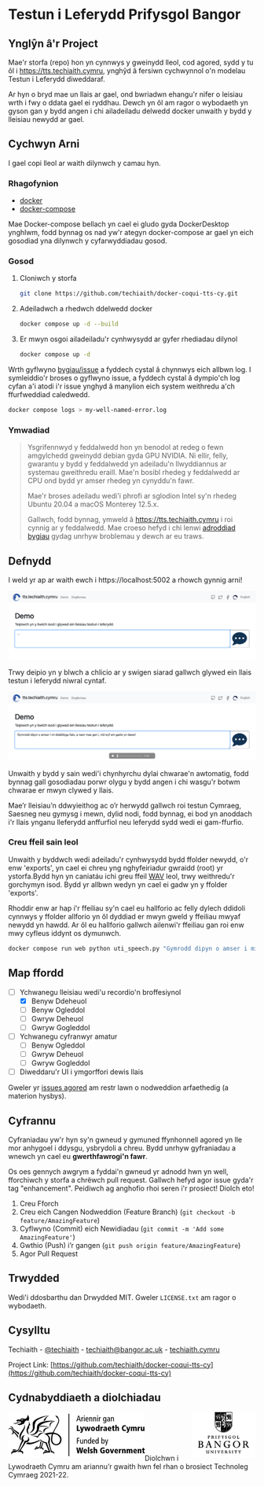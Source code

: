 # Testun i Leferydd Prifysgol Bangor

<!-- ABOUT THE PROJECT -->
## Ynglŷn â'r Project
<span id="about"></span>

Mae'r storfa (repo) hon yn cynnwys y gweinydd lleol, cod agored, sydd y tu ôl i https://tts.techiaith.cymru, ynghŷd â fersiwn cychwynnol o'n modelau Testun i Leferydd diweddaraf.

Ar hyn o bryd mae un llais ar gael, ond bwriadwn ehangu'r nifer o leisiau wrth i fwy o ddata gael ei ryddhau. Dewch yn ôl am ragor o wybodaeth yn gyson gan y bydd angen i chi ailadeiladu delwedd docker unwaith y bydd y lleisiau newydd ar gael.

<!-- GETTING STARTED -->
## Cychwyn Arni

I gael copi lleol ar waith dilynwch y camau hyn.

### Rhagofynion

* [docker](https://docker.com)
* [docker-compose](https://docs.docker.com/compose/install/)

Mae Docker-compose bellach yn cael ei gludo gyda DockerDesktop ynghlwm, fodd bynnag os nad yw'r ategyn docker-compose ar gael yn eich gosodiad yna dilynwch y cyfarwyddiadau gosod.

### Gosod

1. Cloniwch y storfa

   ```sh
   git clone https://github.com/techiaith/docker-coqui-tts-cy.git
   ```
2. Adeiladwch a rhedwch ddelwedd docker

   ```sh
   docker compose up -d --build
   ```   
3. Er mwyn osgoi ailadeiladu'r cynhwysydd ar gyfer rhediadau dilynol

   ```sh
   docker compose up -d
   ```

Wrth gyflwyno [bygiau/issue](https://github.com/techiaith/docker-coqui-tts-cy/issues) a fyddech cystal â chynnwys eich allbwn log. I symleiddio'r broses o gyflwyno issue, a fyddech cystal â dympio'ch log cyfan a'i atodi i'r issue ynghyd â manylion eich system weithredu a'ch ffurfweddiad caledwedd.
   
   ```sh
   docker compose logs > my-well-named-error.log
   ```

### Ymwadiad


> Ysgrifennwyd y feddalwedd hon yn benodol at redeg o fewn amgylchedd gweinydd debian gyda GPU NVIDIA. Ni ellir, felly, gwarantu y bydd y feddalwedd yn adeiladu'n llwyddiannus ar systemau gweithredu eraill.
> Mae'n bosibl rhedeg y feddalwedd ar CPU ond bydd yr amser rhedeg yn cynyddu'n fawr.
> 
> Mae'r broses adeiladu wedi'i phrofi ar sglodion Intel sy'n rhedeg Ubuntu 20.04 a macOS Monterey 12.5.x.
> 
> Gallwch, fodd bynnag, ymweld â https://tts.techiaith.cymru i roi cynnig ar y feddalwedd. Mae croeso hefyd i chi lenwi [adroddiad bygiau](https://github.com/techiaith/docker-coqui-tts-cy/issues) gydag unrhyw broblemau y dewch ar eu traws.

<!-- USAGE EXAMPLES -->
## Defnydd

I weld yr ap ar waith ewch i https://localhost:5002 a rhowch gynnig arni!

[![Product Name Screen Shot][product-screenshot]](https://trawsgrifiwr.techiaith.cymru)

Trwy deipio yn y blwch a chlicio ar y swigen siarad gallwch glywed ein llais testun i leferydd niwral cyntaf.

[![Product Name Screen Shot][product-screenshot-2]](https://trawsgrifiwr.techiaith.cymru)

Unwaith y bydd y sain wedi'i chynhyrchu dylai chwarae'n awtomatig, fodd bynnag gall gosodiadau porwr olygu y bydd angen i chi wasgu'r botwm chwarae er mwyn clywed y llais.

Mae’r lleisiau’n ddwyieithog ac o’r herwydd gallwch roi testun Cymraeg, Saesneg neu gymysg i mewn, dylid nodi, fodd bynnag, ei bod yn anoddach i'r llais ynganu lleferydd anffurfiol neu leferydd sydd wedi ei gam-ffurfio.

### Creu ffeil sain leol

Unwaith y byddwch wedi adeiladu'r cynhwysydd bydd ffolder newydd, o'r enw 'exports', yn cael ei chreu yng nghyfeiriadur gwraidd (root) yr ystorfa.Bydd hyn yn caniatáu ichi greu ffeil [WAV](https://docs.fileformat.com/audio/wav/) leol, trwy weithredu'r gorchymyn isod. Bydd yr allbwn wedyn yn cael ei gadw yn y ffolder 'exports'.

Rhoddir enw ar hap i'r ffeiliau sy'n cael eu hallforio ac felly dylech ddidoli cynnwys y ffolder allforio yn ôl dyddiad er mwyn gweld y ffeiliau mwyaf newydd yn hawdd.  Ar ôl eu hallforio gallwch ailenwi'r ffeiliau gan roi enw mwy cyfleus iddynt os dymunwch.

```sh
docker compose run web python uti_speech.py "Gymrodd dipyn o amser i mi ddatblygu llais, a nawr mae gen i, nid wyf am gadw yn dawel"
```

<!-- ROADMAP -->
## Map ffordd

- [ ] Ychwanegu lleisiau wedi'u recordio'n broffesiynol
  - [X] Benyw Ddeheuol
  - [ ] Benyw Ogleddol
  - [ ] Gwryw Deheuol
  - [ ] Gwryw Gogleddol
- [ ] Ychwanegu cyfranwyr amatur
  - [ ] Benyw Ogleddol
  - [ ] Gwryw Deheuol
  - [ ] Gwryw Gogleddol
- [ ] Diweddaru'r UI i ymgorffori dewis llais

Gweler yr [issues agored](https://github.com/techiaith/docker-coqui-tts-cy/issues) am restr lawn o nodweddion arfaethedig (a materion hysbys).

<!-- CONTRIBUTING -->
## Cyfrannu

Cyfraniadau yw'r hyn sy'n gwneud y gymuned ffynhonnell agored yn lle mor anhygoel i ddysgu, ysbrydoli a chreu. 
Bydd unrhyw gyfraniadau a wnewch yn cael eu **gwerthfawrogi'n fawr**.

Os oes gennych awgrym a fyddai'n gwneud yr adnodd hwn yn well, fforchiwch y storfa a chrëwch pull request.
Gallwch hefyd agor issue gyda'r tag "enhancement".
Peidiwch ag anghofio rhoi seren i'r prosiect! Diolch eto!

1. Creu Fforch
2. Creu eich Cangen Nodweddion (Feature Branch) (`git checkout -b feature/AmazingFeature`)
3. Cyflwyno (Commit) eich Newidiadau (`git commit -m 'Add some AmazingFeature'`)
4. Gwthio (Push) i’r gangen (`git push origin feature/AmazingFeature`)
5. Agor Pull Request

<!-- LICENSE -->
## Trwydded

Wedi'i ddosbarthu dan Drwydded MIT. Gweler `LICENSE.txt` am ragor o wybodaeth.

<!-- CONTACT -->
## Cysylltu

Techiaith - [@techiaith](https://twitter.com/techiaith) - techiaith@bangor.ac.uk - [techiaith.cymru](http://techiaith.cymru)

Project Link: [https://github.com/techiaith/docker-coqui-tts-cy](https://github.com/techiaith/docker-coqui-tts-cy)
 
<!-- ACKNOWLEDGMENTS -->
## Cydnabyddiaeth a diolchiadau

<img src="images/llyw_logo.png" alt="Logo" align="left">
<img src="images/BU_logo.png" alt="Logo" align="right">
<br><br><br><br><br>
Diolchwn i Lywodraeth Cymru am ariannu’r gwaith hwn fel rhan o brosiect Technoleg Cymraeg 2021-22.

<!-- MARKDOWN LINKS & IMAGES -->
<!-- https://www.markdownguide.org/basic-syntax/#reference-style-links -->
[product-screenshot]: images/screen_shot_cy.png
[product-screenshot-2]: images/screen_shot_2_cy.png
[warning-screenshot]: images/screen_shot_not_secure.png
[repo-logo]: images/repo_logo.png
[llyw-logo]: images/llyw_logo.png
[uni-logo]: images/BU_logo.png

